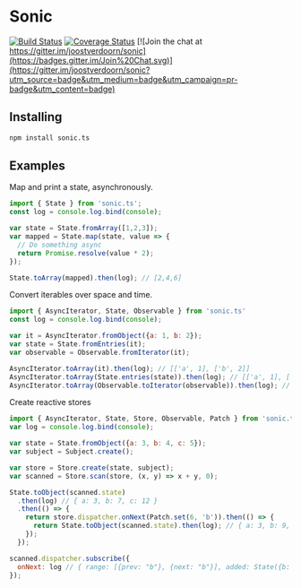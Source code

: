 Sonic
=====

[![Build Status](https://travis-ci.org/joostverdoorn/sonic.svg?branch=develop)](https://travis-ci.org/joostverdoorn/sonic)
[![Coverage Status](https://coveralls.io/repos/joostverdoorn/sonic/badge.svg?branch=develop&service=github)](https://coveralls.io/github/joostverdoorn/sonic?branch=develop)
[![Join the chat at https://gitter.im/joostverdoorn/sonic](https://badges.gitter.im/Join%20Chat.svg)](https://gitter.im/joostverdoorn/sonic?utm_source=badge&utm_medium=badge&utm_campaign=pr-badge&utm_content=badge)

## Installing
```bash
npm install sonic.ts
```

## Examples
Map and print a state, asynchronously.
```javascript
import { State } from 'sonic.ts';
const log = console.log.bind(console);

var state = State.fromArray([1,2,3]);
var mapped = State.map(state, value => {
  // Do something async
  return Promise.resolve(value * 2);
});

State.toArray(mapped).then(log); // [2,4,6]
```

Convert iterables over space and time.
```javascript
import { AsyncIterator, State, Observable } from 'sonic.ts'
const log = console.log.bind(console);

var it = AsyncIterator.fromObject({a: 1, b: 2});
var state = State.fromEntries(it);
var observable = Observable.fromIterator(it);

AsyncIterator.toArray(it).then(log); // [['a', 1], ['b', 2]]
AsyncIterator.toArray(State.entries(state)).then(log); // [['a', 1], ['b', 2]]
AsyncIterator.toArray(Observable.toIterator(observable)).then(log); // [['a', 1], ['b', 2]]
```

Create reactive stores
```javascript
import { AsyncIterator, State, Store, Observable, Patch } from 'sonic.ts'
var log = console.log.bind(console);

var state = State.fromObject({a: 3, b: 4, c: 5});
var subject = Subject.create();

var store = Store.create(state, subject);
var scanned = Store.scan(store, (x, y) => x + y, 0);

State.toObject(scanned.state)
  .then(log) // { a: 3, b: 7, c: 12 }
  .then(() => {
    return store.dispatcher.onNext(Patch.set(6, 'b')).then(() => {
      return State.toObject(scanned.state).then(log); // { a: 3, b: 9, c: 14 }
    });
  });

scanned.dispatcher.subscribe({
  onNext: log // { range: [{prev: "b"}, {next: "b"}], added: State({b: 9}) }
});

```
